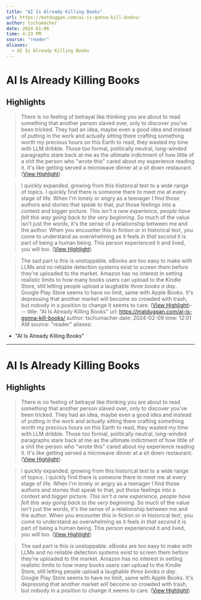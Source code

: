 ```yaml
---
title: "AI Is Already Killing Books"
url: https://matduggan.com/ai-is-gonna-kill-books/
author: tschumacher
date: 2024-01-06
time: 4:23 PM
source: "reader"
aliases:
  - AI Is Already Killing Books
---
```

# AI Is Already Killing Books

## Highlights
> There is no feeling of betrayal like thinking you are about to read something that another person slaved over, only to discover you've been tricked. They had an idea, maybe even a good idea and instead of putting in the work and actually sitting there crafting something worth my precious hours on this Earth to read, they wasted my time with LLM dribble. Those too formal, politically neutral, long-winded paragraphs stare back at me as the ultimate indictment of how little of a shit the person who "wrote this" cared about my experience reading it. It's like getting served a microwave dinner at a sit down restaurant. ([View Highlight](https://read.readwise.io/read/01hkfqrez7pcrxvmxhp5317a2e))

> I quickly expanded, growing from this historical text to a wide range of topics. I quickly find there is someone there to meet me at every stage of life. When I'm lonely or angry as a teenager I find those authors and stories that speak to that, put those feelings into a context and bigger picture. *This isn't a new experience, people have felt this way going back to the very beginning.* So much of the value isn't just the words, it's the sense of a relationship between me and the author. When you encounter this in fiction or in historical text, you come to understand as overwhelming as it feels *in that second* it is part of being a human being. This person experienced it and lived, you will too. ([View Highlight](https://read.readwise.io/read/01hkfr4s969sf14s7yqfn6b47b))

> The sad part is this is unstoppable. eBooks are too easy to make with LLMs and no reliable detection systems exist to screen them before they're uploaded to the market. Amazon has no interest in setting realistic limits to how many books users can upload to the Kindle Store, still letting people upload a laughable *three books a day*. Google Play Store seems to have no limit, same with Apple Books. It's depressing that another market will become so crowded with trash, but nobody in a position to change it seems to care. ([View Highlight](https://read.readwise.io/read/01hkfrc062swyw3aggc2wfy2cr))---
title: "AI Is Already Killing Books"
url: https://matduggan.com/ai-is-gonna-kill-books/
author: tschumacher
date: 2024-02-09
time: 12:01 AM
source: "reader"
aliases:
  - "AI Is Already Killing Books"
---
# AI Is Already Killing Books

## Highlights
> There is no feeling of betrayal like thinking you are about to read something that another person slaved over, only to discover you've been tricked. They had an idea, maybe even a good idea and instead of putting in the work and actually sitting there crafting something worth my precious hours on this Earth to read, they wasted my time with LLM dribble. Those too formal, politically neutral, long-winded paragraphs stare back at me as the ultimate indictment of how little of a shit the person who "wrote this" cared about my experience reading it. It's like getting served a microwave dinner at a sit down restaurant. ([View Highlight](https://read.readwise.io/read/01hkfqrez7pcrxvmxhp5317a2e))

> I quickly expanded, growing from this historical text to a wide range of topics. I quickly find there is someone there to meet me at every stage of life. When I'm lonely or angry as a teenager I find those authors and stories that speak to that, put those feelings into a context and bigger picture. *This isn't a new experience, people have felt this way going back to the very beginning.* So much of the value isn't just the words, it's the sense of a relationship between me and the author. When you encounter this in fiction or in historical text, you come to understand as overwhelming as it feels *in that second* it is part of being a human being. This person experienced it and lived, you will too. ([View Highlight](https://read.readwise.io/read/01hkfr4s969sf14s7yqfn6b47b))

> The sad part is this is unstoppable. eBooks are too easy to make with LLMs and no reliable detection systems exist to screen them before they're uploaded to the market. Amazon has no interest in setting realistic limits to how many books users can upload to the Kindle Store, still letting people upload a laughable *three books a day*. Google Play Store seems to have no limit, same with Apple Books. It's depressing that another market will become so crowded with trash, but nobody in a position to change it seems to care. ([View Highlight](https://read.readwise.io/read/01hkfrc062swyw3aggc2wfy2cr))

